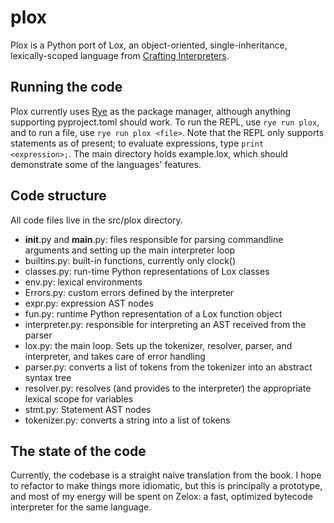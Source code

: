# plox
Plox is a Python port of Lox, an object-oriented, single-inheritance, lexically-scoped language from [Crafting Interpreters](https://craftinginterpreters.com/).

## Running the code
Plox currently uses [Rye](https://rye.astral.sh/) as the package manager, although anything supporting pyproject.toml should work. To run the REPL, use ``rye run plox``, and to run a file, use ``rye run plox <file>``. Note that the REPL only supports statements as of present; to evaluate expressions, type ``print <expression>;``. The main directory holds example.lox, which should demonstrate some of the languages' features.

## Code structure
All code files live in the src/plox directory.

- __init__.py and __main__.py: files responsible for parsing commandline arguments and setting up the main interpreter loop
- builtins.py: built-in functions, currently only clock()
- classes.py: run-time Python representations of Lox classes
- env.py: lexical environments
- Errors.py: custom errors defined by the interpreter
- expr.py: expression AST nodes
- fun.py: runtime Python representation of a Lox function object
- interpreter.py: responsible for interpreting an AST received from the parser
- lox.py: the main loop. Sets up the tokenizer, resolver, parser, and interpreter, and takes care of error handling
- parser.py: converts a list of tokens from the tokenizer into an abstract syntax tree
- resolver.py: resolves (and provides to the interpreter) the appropriate lexical scope for variables
- stmt.py: Statement AST nodes
- tokenizer.py: converts a string into a list of tokens

## The state of the code
Currently, the codebase is a straight naive translation from the book. I hope to refactor to make things more idiomatic, but this is principally a prototype, and most of my energy will be spent on Zelox: a fast, optimized bytecode interpreter for the same language.

